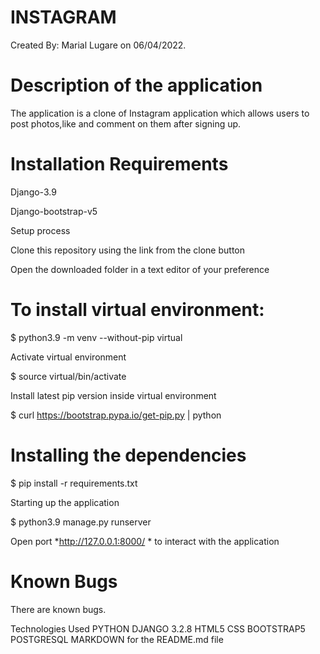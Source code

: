 # INSTAGRAM
Created By: Marial Lugare on 06/04/2022.

 #  Description of the application
The application is a clone of Instagram application which allows users to post photos,like and comment on them after signing up.

 # Installation Requirements
 
Django-3.9

Django-bootstrap-v5

Setup process

Clone this repository using the link from the clone button

Open the downloaded folder in a text editor of your preference

# To install virtual environment:

$ python3.9 -m venv --without-pip virtual

Activate virtual environment

$ source virtual/bin/activate

Install latest pip version inside virtual environment

$ curl https://bootstrap.pypa.io/get-pip.py | python

 # Installing the dependencies
$ pip install -r requirements.txt

Starting up the application

$ python3.9 manage.py runserver

Open port *http://127.0.0.1:8000/ * to interact with the application

 # Known Bugs
There are known bugs.

Technologies Used
PYTHON
DJANGO 3.2.8
HTML5
CSS
BOOTSTRAP5
POSTGRESQL
MARKDOWN for the README.md file
